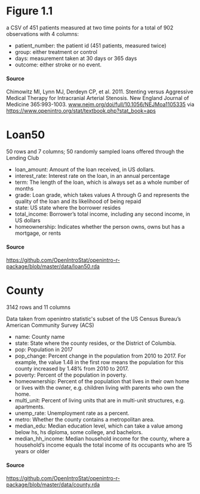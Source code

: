 # Figure 1.1

a CSV of 451 patients measured at two time points for a total of 902 observations with 4 columns: 

* patient_number: the patient id (451 patients, measured twice)
* group: either treatment or control
* days: measurement taken at 30 days or 365 days
* outcome: either stroke or no event.

#### Source
Chimowitz MI, Lynn MJ, Derdeyn CP, et al. 2011. Stenting versus Aggressive Medical Therapy for Intracranial
Arterial Stenosis. New England Journal of Medicine 365:993-1003. www.nejm.org/doi/full/10.1056/NEJMoa1105335 via https://www.openintro.org/stat/textbook.php?stat_book=aps

# Loan50

50 rows and 7 columns; 50 randomly sampled loans offered through the Lending Club 

* loan_amount: Amount of the loan received, in US dollars.
* interest_rate: Interest rate on the loan, in an annual percentage
* term: The length of the loan, which is always set as a whole number of months
* grade: Loan grade, which takes values A through G and represents the quality of the loan and its likelihood of being repaid
* state: US state where the borrower resides
* total_income: Borrower’s total income, including any second income, in US dollars
* homeownership: Indicates whether the person owns, owns but has a mortgage, or rents

#### Source
https://github.com/OpenIntroStat/openintro-r-package/blob/master/data/loan50.rda


# County

3142 rows and 11 columns

Data taken from openintro statistic's subset of the US Census Bureau’s American Community Survey (ACS)

* name: County name
* state: State where the county resides, or the District of Columbia.
* pop: Population in 2017
* pop_change: Percent change in the population from 2010 to 2017. For example, the value 1.48 in the first row means the population for this county increased by 1.48% from 2010 to 2017.
* poverty: Percent of the population in poverty.
* homeownership: Percent of the population that lives in their own home or lives with the owner, e.g. children living with parents who own the home.
* multi_unit: Percent of living units that are in multi-unit structures, e.g. apartments.
* unemp_rate: Unemployment rate as a percent.
* metro: Whether the county contains a metropolitan area.
* median_edu: Median education level, which can take a value among below hs, hs diploma, some college, and bachelors.
* median_hh_income: Median household income for the county, where a household’s income equals the total income of its occupants who are 15 years or older

#### Source
https://github.com/OpenIntroStat/openintro-r-package/blob/master/data/county.rda